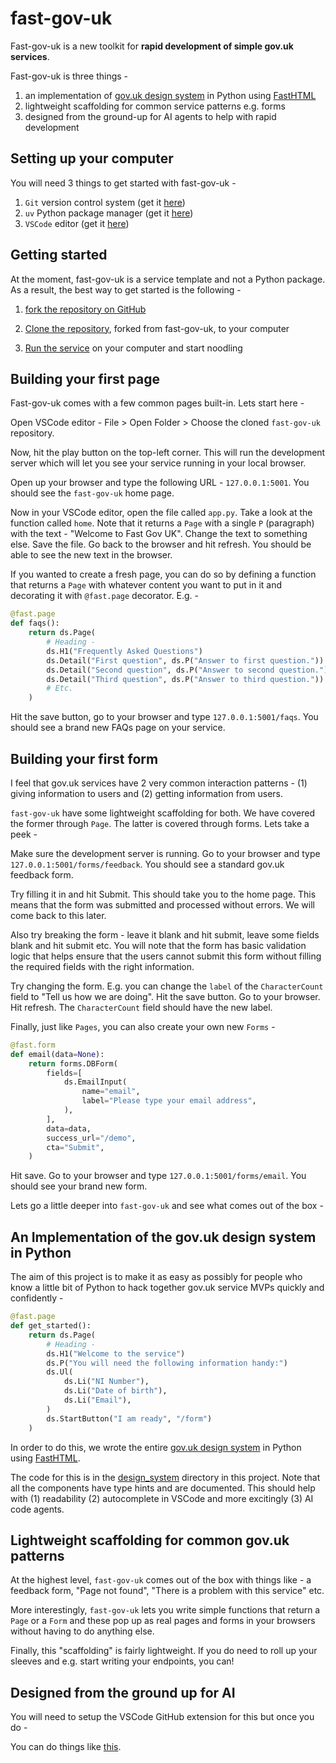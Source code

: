 # fast-gov-uk

Fast-gov-uk is a new toolkit for **rapid development of simple gov.uk services**.

Fast-gov-uk is three things -

1) an implementation of [gov.uk design system](https://design-system.service.gov.uk) in Python using [FastHTML](https://www.fastht.ml)
2) lightweight scaffolding for common service patterns e.g. forms
3) designed from the ground-up for AI agents to help with rapid development

## Setting up your computer

You will need 3 things to get started with fast-gov-uk -

1) `Git` version control system (get it [here](https://git-scm.com/downloads/mac))
2) `uv` Python package manager (get it [here](https://docs.astral.sh/uv/getting-started/installation/))
3) `VSCode` editor (get it [here](https://code.visualstudio.com/download))

## Getting started

At the moment, fast-gov-uk is a service template and not a Python package. As a result,
the best way to get started is the following -

1) [fork the repository on GitHub](https://docs.github.com/en/pull-requests/collaborating-with-pull-requests/working-with-forks/fork-a-repo)

2) [Clone the repository](https://docs.github.com/en/pull-requests/collaborating-with-pull-requests/working-with-forks/fork-a-repo#cloning-your-forked-repository), forked from fast-gov-uk, to your computer

3) [Run the service](#first-page) on your computer and start noodling

## Building your first page
<a name="first-page"></a>

Fast-gov-uk comes with a few common pages built-in. Lets start here -

Open VSCode editor - File > Open Folder > Choose the cloned `fast-gov-uk` repository.

Now, hit the play button on the top-left corner. This will run the development server which
will let you see your service running in your local browser.

Open up your browser and type the following URL - `127.0.0.1:5001`. You should see the `fast-gov-uk`
home page.

Now in your VSCode editor, open the file called `app.py`. Take a look at the function called `home`. Note that it returns a `Page` with a single `P` (paragraph) with the text - "Welcome to Fast Gov UK". Change the text to something else. Save the file. Go back to the browser and hit refresh. You should be able to see the new text in the browser.

If you wanted to create a fresh page, you can do so by defining a function that returns a `Page` with whatever content you want to put in it and decorating it with `@fast.page` decorator. E.g. -

```python
@fast.page
def faqs():
    return ds.Page(
        # Heading -
        ds.H1("Frequently Asked Questions")
        ds.Detail("First question", ds.P("Answer to first question."))
        ds.Detail("Second question", ds.P("Answer to second question."))
        ds.Detail("Third question", ds.P("Answer to third question."))
        # Etc.
    )
```

Hit the save button, go to your browser and type `127.0.0.1:5001/faqs`. You should see a brand
new FAQs page on your service.

## Building your first form

I feel that gov.uk services have 2 very common interaction patterns - (1) giving information to users and (2) getting information from users.

`fast-gov-uk` have some lightweight scaffolding for both. We have covered the former through `Page`. The latter is covered through forms. Lets take a peek -

Make sure the development server is running. Go to your browser and type `127.0.0.1:5001/forms/feedback`. You should see a standard gov.uk feedback form.

Try filling it in and hit Submit. This should take you to the home page. This means that the form was submitted and processed without errors. We will come back to this later.

Also try breaking the form - leave it blank and hit submit, leave some fields blank and hit submit etc. You will note that the form has basic validation logic that helps ensure that the users cannot submit this form without filling the required fields with the right information.

Try changing the form. E.g. you can change the `label` of the `CharacterCount` field to "Tell us how we are doing". Hit the save button. Go to your browser. Hit refresh. The `CharacterCount` field should have the new label.

Finally, just like `Pages`, you can also create your own new `Forms` -

```python
@fast.form
def email(data=None):
    return forms.DBForm(
        fields=[
            ds.EmailInput(
                name="email",
                label="Please type your email address",
            ),
        ],
        data=data,
        success_url="/demo",
        cta="Submit",
    )
```

Hit save. Go to your browser and type `127.0.0.1:5001/forms/email`. You should see your brand new form.

Lets go a little deeper into `fast-gov-uk` and see what comes out of the box -

## An Implementation of the gov.uk design system in Python

The aim of this project is to make it as easy as possibly for people who know a little bit of Python to hack together gov.uk service MVPs quickly and confidently -

```python
@fast.page
def get_started():
    return ds.Page(
        # Heading -
        ds.H1("Welcome to the service")
        ds.P("You will need the following information handy:")
        ds.Ul(
            ds.Li("NI Number"),
            ds.Li("Date of birth"),
            ds.Li("Email"),
        )
        ds.StartButton("I am ready", "/form")
    )
```

In order to do this, we wrote the entire [gov.uk design system](https://design-system.service.gov.uk) in Python using [FastHTML](https://www.fastht.ml).

The code for this is in the [design_system](https://github.com/alixedi/fast-gov-uk/tree/main/fast_gov_uk/design_system) directory in this project. Note that all the components have type hints and are documented. This should help with (1) readability (2) autocomplete in VSCode and more excitingly (3) AI code agents.

## Lightweight scaffolding for common gov.uk patterns

At the highest level, `fast-gov-uk` comes out of the box with things like - a feedback form, "Page not found", "There is a problem with this service" etc.

More interestingly, `fast-gov-uk` lets you write simple functions that return a `Page` or a `Form` and these pop up as real pages and forms in your browsers without having to do anything else.

Finally, this "scaffolding" is fairly lightweight. If you do need to roll up your sleeves and e.g. start writing your endpoints, you can!

## Designed from the ground up for AI

You will need to setup the VSCode GitHub extension for this but once you do -

You can do things like [this](https://youtu.be/r6OBRBT7aBU).
